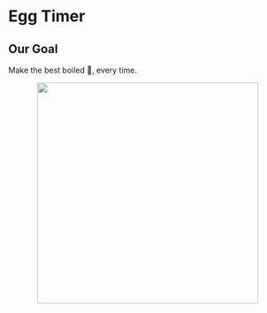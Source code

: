 # Egg Timer

## Our Goal
Make the best boiled 🥚, every time.
<div align="center">
<img src="Documentation/app-screen.png" width="400px"</img>
</div>